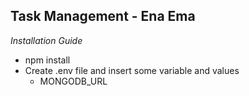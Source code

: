 ## Task Management - Ena Ema

*Installation Guide*

* npm install
* Create .env file and insert some variable and values
    * MONGODB_URL
    